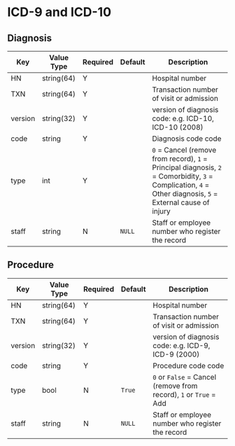 # ICD-9 and ICD-10


## Diagnosis


| Key     | Value Type | Required | Default | Description                                                                                                                                                |
| ------- | ---------- | -------- | ------- | ---------------------------------------------------------------------------------------------------------------------------------------------------------- |
| HN      | string(64) | Y        |         | Hospital number                                                                                                                                            |
| TXN     | string(64) | Y        |         | Transaction number of visit or admission                                                                                                                   |
| version | string(32) | Y        |         | version of diagnosis code: e.g. ICD-10, ICD-10 (2008)                                                                                                      |
| code    | string     | Y        |         | Diagnosis code code                                                                                                                                        |
| type    | int        | Y        |         | `0` = Cancel (remove from record), `1` = Principal diagnosis, `2` = Comorbidity, `3` = Complication, `4` = Other diagnosis, `5` = External cause of injury |
| staff   | string     | N        | `NULL`  | Staff or employee number who register the record                                                                                                           |



## Procedure


| Key     | Value Type | Required | Default | Description                                                       |
| ------- | ---------- | -------- | ------- | ----------------------------------------------------------------- |
| HN      | string(64) | Y        |         | Hospital number                                                   |
| TXN     | string(64) | Y        |         | Transaction number of visit or admission                          |
| version | string(32) | Y        |         | version of diagnosis code: e.g. ICD-9, ICD-9 (2000)               |
| code    | string     | Y        |         | Procedure code code                                               |
| type    | bool       | N        | `True`  | `0` or `False` = Cancel (remove from record), `1` or `True` = Add |
| staff   | string     | N        | `NULL`  | Staff or employee number who register the record                  |